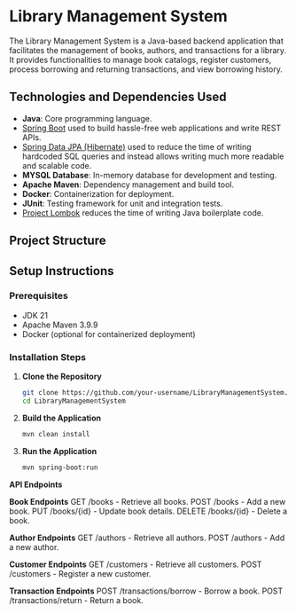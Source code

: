 # Library Management System

The Library Management System is a Java-based backend application that facilitates the management of books, authors, and transactions for a library. It provides functionalities to manage book catalogs, register customers, process borrowing and returning transactions, and view borrowing history.

## Technologies and Dependencies Used

- **Java**: Core programming language.
- [Spring Boot](https://spring.io/projects/spring-boot) used to build hassle-free web applications and write REST APIs.
- [Spring Data JPA (Hibernate)](https://spring.io/projects/spring-data-jpa) used to reduce the time of writing hardcoded SQL queries and instead allows writing much more readable and scalable code.
- **MYSQL Database**: In-memory database for development and testing.
- **Apache Maven**: Dependency management and build tool.
- **Docker**: Containerization for deployment.
- **JUnit**: Testing framework for unit and integration tests.
- [Project Lombok](https://projectlombok.org/) reduces the time of writing Java boilerplate code.

## Project Structure

## Setup Instructions

### Prerequisites

- JDK 21
- Apache Maven 3.9.9
- Docker (optional for containerized deployment)

### Installation Steps

1. **Clone the Repository**
   ```bash
   git clone https://github.com/your-username/LibraryManagementSystem.git
   cd LibraryManagementSystem
2. **Build the Application**
   ```bash
   mvn clean install
3. **Run the Application**
   ```bash
   mvn spring-boot:run
**API Endpoints**

**Book Endpoints**
GET /books - Retrieve all books.
POST /books - Add a new book.
PUT /books/{id} - Update book details.
DELETE /books/{id} - Delete a book.

**Author Endpoints**
GET /authors - Retrieve all authors.
POST /authors - Add a new author.

**Customer Endpoints**
GET /customers - Retrieve all customers.
POST /customers - Register a new customer.

**Transaction Endpoints**
POST /transactions/borrow - Borrow a book.
POST /transactions/return - Return a book.
